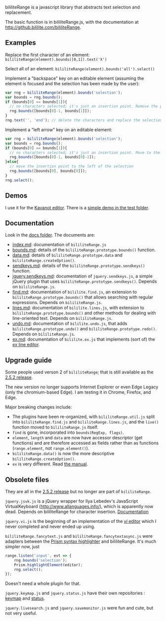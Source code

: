 bililiteRange is a javascript library that abstracts text selection and replacement.

The basic function is in bililiteRange.js, with the documentation at http://github.bililite.com/bililiteRange.

## Examples

Replace the first character of an element: `bililiteRange(element).bounds([0,1]).text('X')`

Select all of an element: `bililiteRange(element).bounds('all').select()`

Implement a "backspace" key on an editable element (assuming the element is focused and the selection has been made by the user):

````js
var rng = bililiteRange(element).bounds('selection');
var bounds = rng.bounds();
if (bounds[0] == bounds[1]){
  // no characters selected; it's just an insertion point. Remove the previous character
  rng.bounds([bounds[0]-1, bounds[1]]);
}
rng.text('', 'end'); // delete the characters and replace the selection
````

Implement a "left arrow" key on an editable element:

````js
var rng = bililiteRange(element).bounds('selection');
var bounds = rng.bounds();
if (bounds[0] == bounds[1]){
  // no characters selected; it's just an insertion point. Move to the left
  rng.bounds([bounds[0]-1, bounds[0]-1]);
}else{
  // move the insertion point to the left of the selection
  rng.bounds([bounds[0], bounds[0]]);
}
rng.select();
````

## Demos

I use it for the [Kavanot editor](http://kavanot.name/Introduction/edit). 
There is a [simple demo in the test folder](test/prismeditor.html).

## Documentation

Look in the [docs folder](docs/index.md). The documents are:

- [index.md](docs/index.md): documentation of `bililiteRange.js`
- [bounds.md](docs/bounds.md): details of the `bililiteRange.prototype.bounds()` function.
- [data.md](docs/data.md): details of `bililiteRange.prototype.data` and `bililiteRange.createOption()`.
- [sendkeys.md](docs/sendkeys.md): details of the `bililiteRange.prototype.sendkeys()` function.
- [jquery.sendkeys.md](docs/jquery.sendkeys.md): documentation of `jquery.sendkeys.js`, a simple jQuery plugin that
uses `bililiteRange.prototype.sendkeys()`. Depends on `bililiteRange.js`.
- [find.md](docs/find.md): documentation of `bililite.find.js`, an extension to `bililiteRange.prototype.bounds()` 
that allows searching with regular expressions. Depends on `bililiteRange.js`.
- [lines.md](docs/lines.md): documentation of `bililite.lines.js`, with extension to `bililiteRange.prototype.bounds()`
and other methods for dealing with line-oriented text. Depends on `bililiteRange.js`.
- [undo.md](docs/undo.md): documentation of `bililite.undo.js`, that adds `bililiteRange.prototype.undo()` and 
`bililiteRange.prototype.redo()`. Depends on `bililiteRange.js`.
- [ex.md](docs/ex.md): documentation of `bililite.ex.js` that implements (sort of) the 
[*ex* line editor](https://pubs.opengroup.org/onlinepubs/9699919799/utilities/ex.html).

## Upgrade guide

Some people used verson 2 of `bililiteRange`; that is still available as the 
[2.5.2 release](https://github.com/dwachss/bililiteRange/releases/tag/v2.5.2).

The new version no longer supports Internet Explorer or even Edge Legacy (only the chromium-based Edge). I am testing
it in Chrome, Firefox, and Edge. 

Major breaking changes include:

- The plugins have been re-organized, with `bililiteRange.util.js` split into `bililiteRange.find.js` and 
`bililiteRange.lines.js`, and the `live()` function moved to `bililiteRange.js` itself.
- `find` is gone, incorporated into `bounds(RegExp, flags)`.
- `element`, `length` and `data` are now have accessor descriptor (get functions) and are therefore accessed as 
fields rather than as functions (`range.element`, not `range.element()`).
- `bililiteRange.data()` is now the more descriptive `bililiteRange.createOption()`.
- `ex` is very different. Read [the manual](docs/ex.md).

## Obsolete files

They are all in the [2.5.2 release](https://github.com/dwachss/bililiteRange/releases/tag/v2.5.2) but no longer are part
of `bililiteRange`.

`jquery.jsvk.js` is a jQuery wrapper for Ilya Lebedev's JavaScript VirtualKeyboard (http://www.allanguages.info/), which is apparently now
dead. Depends on
bililiteRange for character insertion. [Documentation](http://bililite.com/blog/2013/01/30/jsvk-a-jquery-plugin-for-virtualkeyboard/)


`jquery.vi.js` is the beginning of an implementation of the 
[*vi* editor](https://pubs.opengroup.org/onlinepubs/9699919799/utilities/vi.html)
which I never completed and never ended up using.

`bililiteRange.fancytext.js` and `bililiteRange.fancytextasync.js` were adapters between the 
[Prism syntax highlighter](https://prismjs.com/)
and bililiteRange. It's much simpler now, just 

```js
range.listen('input', evt => {
	rng.bounds('selection');
	Prism.highlightElement(editor);
	rng.select();
});
```

Doesn't need a whole plugin for that.

`jquery.keymap.js` and `jquery.status.js` have their own repositories : [keymap](https://github.com/dwachss/keymap)
and [status](https://github.com/dwachss/status).

`jquery.livesearch.js` and `jquery.savemonitor.js` were fun and cute, but not very useful.

